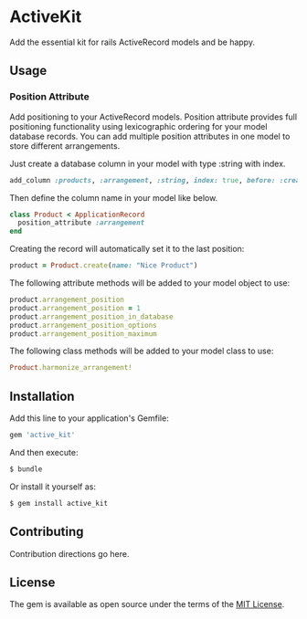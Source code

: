 # ActiveKit
Add the essential kit for rails ActiveRecord models and be happy.

## Usage

### Position Attribute

Add positioning to your ActiveRecord models.
Position attribute provides full positioning functionality using lexicographic ordering for your model database records.
You can add multiple position attributes in one model to store different arrangements.

Just create a database column in your model with type :string with index.
```ruby
add_column :products, :arrangement, :string, index: true, before: :created_at
```

Then define the column name in your model like below.
```ruby
class Product < ApplicationRecord
  position_attribute :arrangement
end
```

Creating the record will automatically set it to the last position:
```ruby
product = Product.create(name: "Nice Product")
```

The following attribute methods will be added to your model object to use:
```ruby
product.arrangement_position
product.arrangement_position = 1
product.arrangement_position_in_database
product.arrangement_position_options
product.arrangement_position_maximum
```

The following class methods will be added to your model class to use:
```ruby
Product.harmonize_arrangement!
```

## Installation
Add this line to your application's Gemfile:

```ruby
gem 'active_kit'
```

And then execute:
```bash
$ bundle
```

Or install it yourself as:
```bash
$ gem install active_kit
```

## Contributing
Contribution directions go here.

## License
The gem is available as open source under the terms of the [MIT License](https://opensource.org/licenses/MIT).
